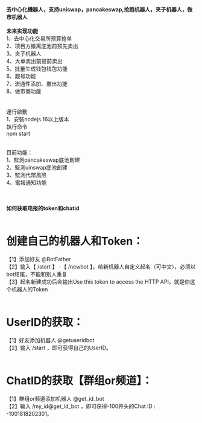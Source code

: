 **去中心化機器人，支持uniswap，pancakeswap,抢跑机器人，夹子机器人，做市机器人**
<br><br>
**未来实现功能<br>**
1、去中心化交易所预算抢单<br>
2、项目方撤离底池前预先卖出<br>
3、夹子机器人<br>
4、大单卖出前提前卖出<br>
5、批量生成钱包钱包功能<br>
6、靓号功能<br>
7、流通性添加、撤出功能<br>
8、做市商功能<br>
<br><br>
運行啟動<br>
1、安裝nodejs 16以上版本<br>
執行命令<br>
npm start<br><br>

目前功能：<br>
1、監測pancakeswap底池創建<br>
2、監測uinswap底池創建<br>
3、監測代幣風險<br>
4、電報通知功能<br><br><br>

**如何获取电报的token和chatid**<br><br>

# 创建自己的机器人和Token：<br>
【1】添加好友 @BotFather<br>
【2】输入【 /start 】 -【 /newbot 】，给新机器人自定义起名（可中文），必须以bot结尾，不能和别人重复<br>
【3】起名新建成功后会输出Use this token to access the HTTP API，就是你这个机器人的Token<br><br>

# UserID的获取：<br>
【1】好友添加机器人 @getuseridbot<br>
【2】输入 /start ，即可获得自己的UserID。<br><br>

# ChatID的获取【群组or频道】：<br>
【1】群组or频道添加机器人 @get_id_bot<br>
【2】输入 /my_id@get_id_bot ，即可获得-100开头的Chat ID : -1001818202301。<br>
